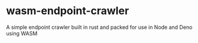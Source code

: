 # wasm-endpoint-crawler
 A simple endpoint crawler built in rust and packed for use in Node and Deno using WASM
